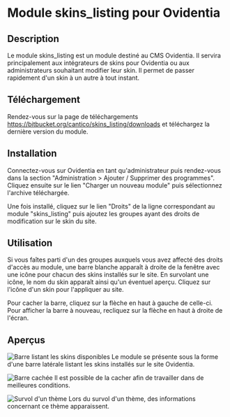 # Module skins_listing pour Ovidentia

## Description

Le module skins_listing est un module destiné au CMS Ovidentia.
Il servira principalement aux intégrateurs de skins pour Ovidentia ou aux
administrateurs souhaitant modifier leur skin.
Il permet de passer rapidement d'un skin à un autre à tout instant.

## Téléchargement

Rendez-vous sur la page de téléchargements
https://bitbucket.org/cantico/skins_listing/downloads et téléchargez la
dernière version du module.

## Installation

Connectez-vous sur Ovidentia en tant qu'administrateur puis rendez-vous dans la
section "Administration > Ajouter / Supprimer des programmes".
Cliquez ensuite sur le lien "Charger un nouveau module" puis sélectionnez
l'archive téléchargée.

Une fois installé, cliquez sur le lien "Droits" de la ligne correspondant au
module "skins_listing" puis ajoutez les groupes ayant des droits de modification
sur le skin du site.

## Utilisation

Si vous faîtes parti d'un des groupes auxquels vous avez affecté des droits
d'accès au module, une barre blanche apparaît à droite de la fenêtre avec une
icône pour chacun des skins installés sur le site.
En survolant une icône, le nom du skin apparaît ainsi qu'un éventuel aperçu.
Cliquez sur l'icône d'un skin pour l'appliquer au site.

Pour cacher la barre, cliquez sur la flèche en haut à gauche de celle-ci.
Pour afficher la barre à nouveau, recliquez sur la flèche en haut à droite de
l'écran.

## Aperçus

![Barre listant les skins disponibles](http://img841.imageshack.us/img841/7236/71j6.png)
Le module se présente sous la forme d'une barre latérale listant les skins installés sur le site Ovidentia.

![Barre cachée](http://img837.imageshack.us/img837/2180/c5zv.png)
Il est possible de la cacher afin de travailler dans de meilleures conditions.

![Survol d'un thème](http://img5.imageshack.us/img5/4896/yrix.png)
Lors du survol d'un thème, des informations concernant ce thème apparaissent.
